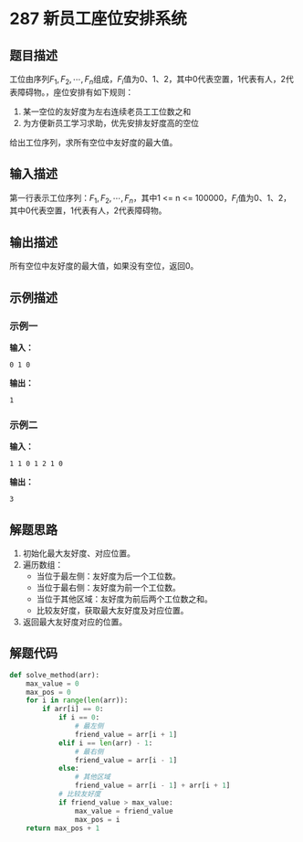 # 287 新员工座位安排系统

## 题目描述

工位由序列$F_1,F_2,\cdots,F_n$组成，$F_i$值为0、1、2，其中0代表空置，1代表有人，2代表障碍物。，座位安排有如下规则：
1. 某一空位的友好度为左右连续老员工工位数之和
2. 为方便新员工学习求助，优先安排友好度高的空位

给出工位序列，求所有空位中友好度的最大值。

## 输入描述

第一行表示工位序列：$F_1,F_2,\cdots,F_n$，其中1 <= n <= 100000，$F_i$值为0、1、2，其中0代表空置，1代表有人，2代表障碍物。

## 输出描述

所有空位中友好度的最大值，如果没有空位，返回0。

## 示例描述

### 示例一

**输入：**
```text
0 1 0
```

**输出：**
```text
1
```

### 示例二

**输入：**
```text
1 1 0 1 2 1 0
```

**输出：**
```text
3
```

## 解题思路

1. 初始化最大友好度、对应位置。
2. 遍历数组：
    - 当位于最左侧：友好度为后一个工位数。
    - 当位于最右侧：友好度为前一个工位数。
    - 当位于其他区域：友好度为前后两个工位数之和。
    - 比较友好度，获取最大友好度及对应位置。
3. 返回最大友好度对应的位置。

## 解题代码

```python
def solve_method(arr):
    max_value = 0
    max_pos = 0
    for i in range(len(arr)):
        if arr[i] == 0:
            if i == 0:
                # 最左侧
                friend_value = arr[i + 1]
            elif i == len(arr) - 1:
                # 最右侧
                friend_value = arr[i - 1]
            else:
                # 其他区域
                friend_value = arr[i - 1] + arr[i + 1]
            # 比较友好度
            if friend_value > max_value:
                max_value = friend_value
                max_pos = i
    return max_pos + 1
```